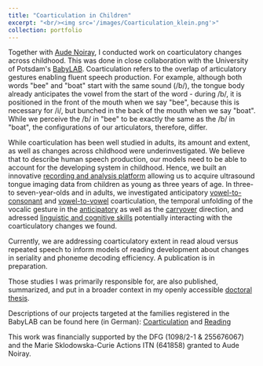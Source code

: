 ```yaml
---
title: "Coarticulation in Children"
excerpt: "<br/><img src='/images/Coarticulation_klein.png'>"
collection: portfolio
---
```


Together with [Aude Noiray](https://noirayaude.wordpress.com/), I conducted work on coarticulatory changes across childhood. This was done in close collaboration with the University of Potsdam's [BabyLAB](https://www.uni-potsdam.de/de/babylab/index). Coarticulation refers to the overlap of articulatory gestures enabling fluent speech production. For example, although both words "bee" and "boat" start with the same sound (/b/), the tongue body already anticipates the vowel from the start of the word - during /b/, it is positioned in the front of the mouth when we say "bee", because this is necessary for /i/, but bunched in the back of the mouth when we say "boat". While we perceive the /b/ in "bee" to be exactly the same as the /b/ in "boat", the configurations of our articulators, therefore, differ.

While coarticulation has been well studied in adults, its amount and extent, as well as changes across childhood were underinvestigated. We believe that to describe human speech production, our models need to be able to account for the developing system in childhood. Hence, we built an innovative [recording and analysis platform](https://www.journal-labphon.org/article/id/6272/) allowing us to acquire ultrasound tongue imaging data from children as young as three years of age. In three- to seven-year-olds and in adults, we investigated anticipatory [vowel-to-consonant](https://pubs.asha.org/doi/abs/10.1044/2018_JSLHR-S-17-0148) and [vowel-to-vowel](https://journals.plos.org/plosone/article?id=10.1371/journal.pone.0203562) coarticulation, the temporal unfolding of the vocalic gesture in the [anticipatory](https://pubs.asha.org/doi/full/10.1044/2019_JSLHR-S-CSMC7-18-0208) as well as the [carryover](https://www.journal-labphon.org/article/id/6265/) direction, and adressed [linguistic and cognitive skills](https://www.frontiersin.org/journals/psychology/articles/10.3389/fpsyg.2019.02777/full) potentially interacting with the coarticulatory changes we found.

Currently, we are addressing coarticulatory extent in read aloud versus repeated speech to inform models of reading development about changes in seriality and phoneme decoding efficiency. A publication is in preparation.

Those studies I was primarily responsible for, are also published, summarized, and put in a broader context in my openly accessible [doctoral thesis](https://publishup.uni-potsdam.de/frontdoor/index/index/start/2/rows/10/sortfield/score/sortorder/desc/searchtype/simple/query/rubertus/docId/63012).

Descriptions of our projects targeted at the families registered in the BabyLAB can be found here (in German): [Coarticulation](/files/BabyLAB_Newsletter_2016_LOLA.pdf) and [Reading](/files/BabyLAB_Newsletter_LesArt.pdf)

This work was financially supported by the DFG (1098/2-1 & 255676067) and the Marie Sklodowska-Curie Actions ITN (641858) granted to Aude Noiray.
